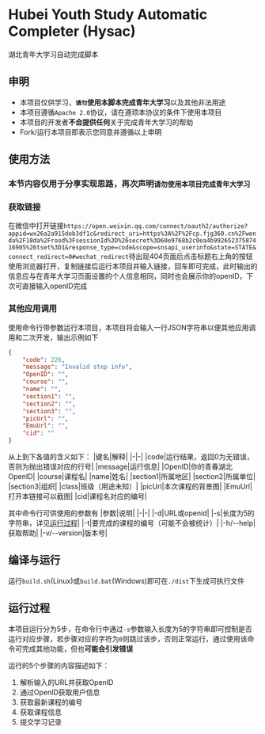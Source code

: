 # Hubei Youth Study Automatic Completer (Hysac)
湖北青年大学习自动完成脚本
## 申明
- 本项目仅供学习，**`请勿`使用本脚本完成青年大学习**以及其他非法用途
- 本项目遵循`Apache 2.0`协议，请在遵顼本协议的条件下使用本项目
- 本项目的开发者**不会提供任何**关于完成青年大学习的帮助
- Fork/运行本项目即表示您同意并遵循以上申明
## 使用方法
### **本节内容仅用于分享实现思路，再次声明`请勿使用本项目完成青年大学习`**
### 获取链接
在微信中打开链接`https://open.weixin.qq.com/connect/oauth2/authorize?appid=wx26a2a915deb3df1c&redirect_uri=https%3A%2F%2Fcp.fjg360.cn%2Fwenda%2F18da%2Frood%3FsessionId%3D%26secret%3D60e9768b2c0ea4b99265237587416905%26tset%3D1&response_type=code&scope=snsapi_userinfo&state=STATE&connect_redirect=0#wechat_redirect`待出现404页面后点击标题右上角的按钮使用浏览器打开，复制链接后运行本项目并输入链接，回车即可完成，此时输出的信息应与在青年大学习页面设置的个人信息相同，同时也会展示你的openID，下次可直接输入openID完成
### 其他应用调用
使用命令行带参数运行本项目，本项目将会输入一行JSON字符串以便其他应用调用和二次开发，输出示例如下
```JSON
{
    "code": 226, 
    "message": "Invalid step info", 
    "OpenID": "", 
    "course": "", 
    "name": "", 
    "section1": "", 
    "section2": "", 
    "section3": "", 
    "picUrl": "", 
    "EmuUrl": "", 
    "cid": ""
}
```
从上到下各值的含义如下：
|键名|解释|
|-|-|
|code|运行结果，返回0为无错误，否则为抛出错误对应的行号|
|message|运行信息|
|OpenID|你的青春湖北OpenID|
|course|课程名| 
|name|姓名|
|section1|所属地区|
|section2|所属单位|
|section3|组织|
|class|班级（用途未知）|
|picUrl|本次课程的背景图|
|EmuUrl|打开本链接可以截图|
|cid|课程名对应的编号|

其中命令行可供使用的参数有
|参数|说明|
|-|-|
|-d|URL或openid|
|-s|长度为5的字符串，详见[运行过程](#运行过程)|
|-t|要完成的课程的编号（可能不会被统计）|
|-h/--help|获取帮助|
|-v/--version|版本号|
## 编译与运行
运行`build.sh`(Linux)或`build.bat`(Windows)即可在`./dist`下生成可执行文件
## 运行过程
本项目运行分为5步，在命令行中通过`-s`参数输入长度为5的字符串即可控制是否运行对应步骤，若步骤对应的字符为`0`则跳过该步，否则正常运行，通过使用该命令可完成其他功能，但也**可能会引发错误**

运行的5个步骤的内容描述如下：
1. 解析输入的URL并获取OpenID
2. 通过OpenID获取用户信息
3. 获取最新课程的编号
4. 获取课程信息
5. 提交学习记录

